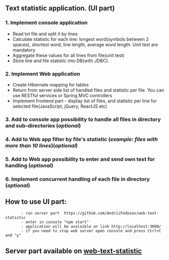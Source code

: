 ## Text statistic application. (UI part)

### 1. Implement console application
  -  Read txt file and split it by lines
  -  Calculate statistic for each line: longest word(symbols between 2 spaces), shortest word, line length, average word length. Unit test are mandatory
  -  Aggregate these values for all lines from file(unit test)
  -  Store line and file statistic into DB(with JDBC).  
  
  
### 2. Implement Web application
  - Create Hibernate mapping  for tables
  - Return from server side list of handled files and statistic per file. You can use RESTful services or Spring MVC controllers
  - Implement frontend part - display list of files, and statistic per line for selected file(JavaScript, jQuery, ReactJS etc)

### 3. Add to console app possibility to handle all files in directory and sub-directories (_optional_)

### 4. Add to Web app filter by file's statistic (_example_: *files with more than 10 lines*)(_optional_)

### 5. Add to Web app possibility to enter and send own text for handling (_optional_)

### 6. Implement concurrent handling of each file in directory (_optional_)

## How to use UI part:
           - run server part  https://github.com/AndriiFedosov/web-text-statistic
           - enter in console "npm start"
           - application will be avalaible on link http://localhost:3000/
           - if you need to stop web server open console and press Ctrl+C and "y"

## Server part available on [web-text-statistic](https://github.com/AndriiFedosov/web-text-statistic)
